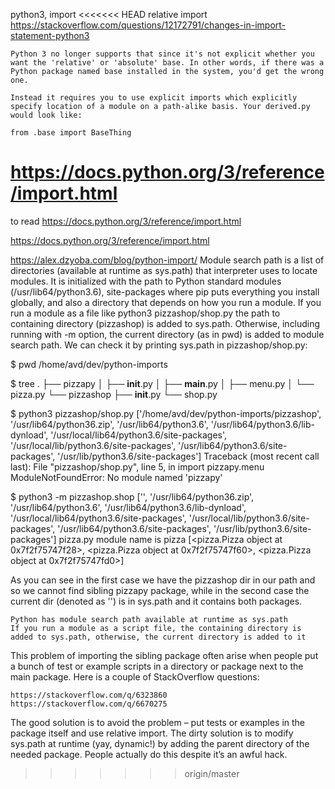 python3, import
<<<<<<< HEAD
relative import
https://stackoverflow.com/questions/12172791/changes-in-import-statement-python3
```
Python 3 no longer supports that since it's not explicit whether you want the 'relative' or 'absolute' base. In other words, if there was a Python package named base installed in the system, you'd get the wrong one.

Instead it requires you to use explicit imports which explicitly specify location of a module on a path-alike basis. Your derived.py would look like:

from .base import BaseThing
```
https://docs.python.org/3/reference/import.html
=======
to read
https://docs.python.org/3/reference/import.html

https://docs.python.org/3/reference/import.html

https://alex.dzyoba.com/blog/python-import/
Module search path is a list of directories (available at runtime as sys.path) that interpreter uses to locate modules. It is initialized with the path to Python standard modules (/usr/lib64/python3.6), site-packages where pip puts everything you install globally, and also a directory that depends on how you run a module. If you run a module as a file like python3 pizzashop/shop.py the path to containing directory (pizzashop) is added to sys.path. Otherwise, including running with -m option, the current directory (as in pwd) is added to module search path. We can check it by printing sys.path in pizzashop/shop.py:

$ pwd
/home/avd/dev/python-imports

$ tree
.
├── pizzapy
│   ├── __init__.py
│   ├── __main__.py
│   ├── menu.py
│   └── pizza.py
└── pizzashop
    ├── __init__.py
    └── shop.py

$ python3 pizzashop/shop.py
['/home/avd/dev/python-imports/pizzashop',
 '/usr/lib64/python36.zip',
 '/usr/lib64/python3.6',
 '/usr/lib64/python3.6/lib-dynload',
 '/usr/local/lib64/python3.6/site-packages',
 '/usr/local/lib/python3.6/site-packages',
 '/usr/lib64/python3.6/site-packages',
 '/usr/lib/python3.6/site-packages']
Traceback (most recent call last):
  File "pizzashop/shop.py", line 5, in <module>
    import pizzapy.menu
ModuleNotFoundError: No module named 'pizzapy'

$ python3 -m pizzashop.shop
['',
 '/usr/lib64/python36.zip',
 '/usr/lib64/python3.6',
 '/usr/lib64/python3.6/lib-dynload',
 '/usr/local/lib64/python3.6/site-packages',
 '/usr/local/lib/python3.6/site-packages',
 '/usr/lib64/python3.6/site-packages',
 '/usr/lib/python3.6/site-packages']
pizza.py module name is pizza
[<pizza.Pizza object at 0x7f2f75747f28>, <pizza.Pizza object at 0x7f2f75747f60>, <pizza.Pizza object at 0x7f2f75747fd0>]

As you can see in the first case we have the pizzashop dir in our path and so we cannot find sibling pizzapy package, while in the second case the current dir (denoted as '') is in sys.path and it contains both packages.

    Python has module search path available at runtime as sys.path
    If you run a module as a script file, the containing directory is added to sys.path, otherwise, the current directory is added to it

This problem of importing the sibling package often arise when people put a bunch of test or example scripts in a directory or package next to the main package. Here is a couple of StackOverflow questions:

    https://stackoverflow.com/q/6323860
    https://stackoverflow.com/q/6670275

The good solution is to avoid the problem – put tests or examples in the package itself and use relative import. The dirty solution is to modify sys.path at runtime (yay, dynamic!) by adding the parent directory of the needed package. People actually do this despite it’s an awful hack.
>>>>>>> origin/master
